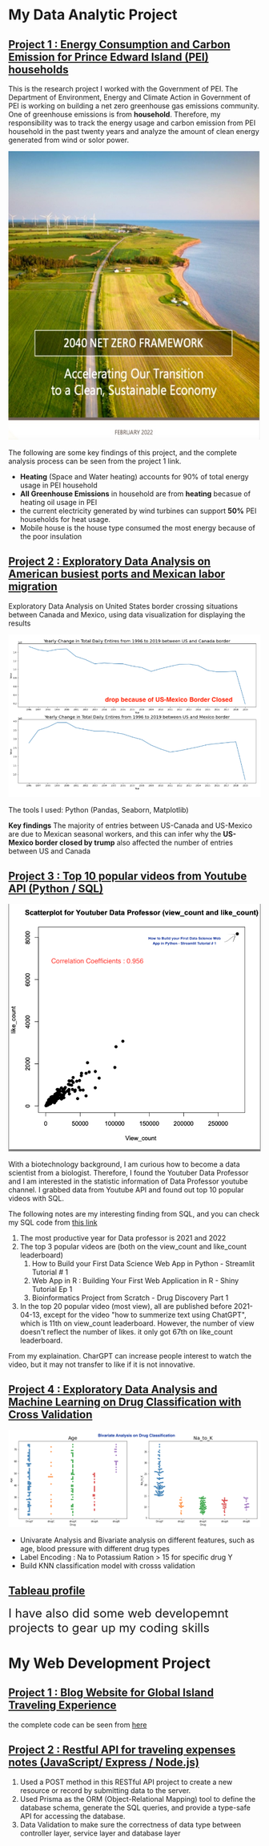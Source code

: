 # My Data Analytic Project

## [Project 1 : Energy Consumption and Carbon Emission for Prince Edward Island (PEI) households](https://hackmd.io/@WY7WYsMqTwyJzJLs_SoHcQ/rkMAx2ME2)


This is the research project I worked with the Government of PEI. The Department of Environment, Energy and Climate Action in Government of PEI is working on building a net zero greenhouse gas emissions community. One of greenhouse emissions is from **household**. Therefore, my responsibility was to track the energy usage and carbon emission from PEI household in the past twenty years and analyze the amount of clean energy generated from wind or solor power.

![PEI2040](pei2040.jpg)

The following are some key findings of this project, and the complete analysis process can be seen from the project 1 link.

* **Heating** (Space and Water heating) accounts for 90% of total energy usage in PEI household
* **All Greenhouse Emissions** in household are from **heating** becasue of heating oil usage in PEI
* the current electricity generated by wind turbines can support **50%** PEI households for heat usage.
* Mobile house is the house type consumed the most energy because of the poor insulation


## [Project 2 : Exploratory Data Analysis on American busiest ports and Mexican labor migration](https://www.kaggle.com/code/hungenliao/american-busiest-ports-and-mexican-labor-migration)

Exploratory Data Analysis on United States border crossing situations between Canada and Mexico, using data visualization for displaying the results

![US border](border.png)

The tools I used:
Python (Pandas, Seaborn, Matplotlib)

**Key findings**
The majority of entries between US-Canada and US-Mexico are due to Mexican seasonal workers, and this can infer why the **US-Mexico border closed by trump** also affected the number of entries between US and Canada

## [Project 3 : Top 10 popular videos from Youtube API (Python / SQL)](https://colab.research.google.com/drive/1LDEiJ6CFclnHoXzq6ZAfRWXEmyll_e-x?usp=sharing)

![scatterplot](Scatterplot.png)

With a biotechnology background, I am curious how to become a data scientist from a biologist. Therefore, I found the Youtuber Data Professor and I am interested in the statistic information of Data Professor youtube channel. I grabbed data from Youtube API and found out top 10 popular videos with SQL.

The following notes are my interesting finding from SQL, and you can check my SQL code from [this link](https://hackmd.io/@WY7WYsMqTwyJzJLs_SoHcQ/HkDmsoLNh)

1. The most productive year for Data professor is 2021 and 2022
2. The top 3 popular videos are (both on the view_count and like_count leaderboard) 
      1. How to Build your First Data Science Web App in Python - Streamlit Tutorial # 1
      2. Web App in R : Building Your First Web Application in R - Shiny Tutorial Ep 1
      3. Bioinformatics Project from Scratch - Drug Discovery Part 1 
3. In the top 20 popular video (most view), all are published before 2021-04-13, except for the video "how to summerize text using ChatGPT", which is 11th on view_count leaderboard. However, the number of view doesn't reflect the number of likes. it only got 67th on like_count leaderboard.

From my explaination. CharGPT can increase people interest to watch the video, but it may not transfer to like if it is not innovative.

## [Project 4 : Exploratory Data Analysis and Machine Learning on Drug Classification with Cross Validation](https://www.kaggle.com/code/hungenliao/drugs-classification-eda-ml-knn-rf)

![drug](drug.png)

 - Univarate Analysis and Bivariate analysis on different features, such as age, blood pressure with different drug types
 - Label Encoding : Na to Potassium Ration > 15  for specific drug Y
 - Build KNN classification model with crosss validation

## [Tableau profile](https://public.tableau.com/app/profile/hungen.liao)

<font size= 5>I have also did some web developemnt projects to gear up my coding skills</font>


# My Web Development Project
## [Project 1 : Blog Website for Global Island Traveling Experience](https://liao993.github.io/home.html)

the complete code can be seen from [here](https://github.com/Liao993/Liao993.github.io.git)


## [Project 2 : Restful API for traveling expenses notes (JavaScript/ Express / Node.js)](https://github.com/Liao993/travel-expense-restfulapi/tree/master)
1. Used a POST method in this RESTful API project to create a new resource or record by submitting data to the server.
2. Used Prisma as the ORM (Object-Relational Mapping) tool to define the database schema, generate the SQL queries, and provide a type-safe API for accessing the database.
3. Data Validation to make sure the correctness of data type between controller layer, service layer and database layer
